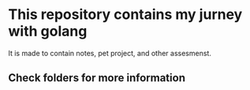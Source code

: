 # This repository contains my jurney with golang

It is made to contain notes, pet project, and other assesmenst.

## Check folders for more information